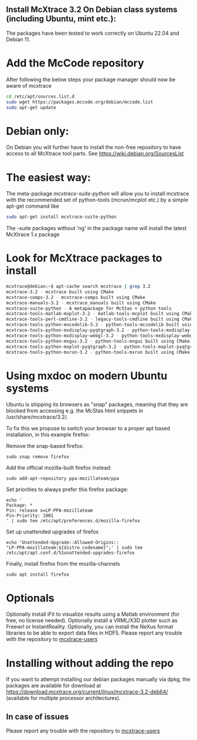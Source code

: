 ## Install McXtrace 3.2 On Debian class systems (including Ubuntu, mint etc.):
The packages have been tested to work correctly on Ubuntu 22.04 and Debian 11.

# Add the McCode repository
After following the below steps your package manager should now be aware of mcxtrace
```bash
cd /etc/apt/sources.list.d
sudo wget https://packages.mccode.org/debian/mccode.list
sudo apt-get update
```

# Debian only:
On Debian you will further have to install the non-free repository to have access to all McXtrace tool parts. See https://wiki.debian.org/SourcesList

# The easiest way:
The meta-package *mcxtrace-suite-python* will allow you to install mcxtrace with the recommended set of python-tools (mcrun/mcplot etc.) by a simple apt-get command like
```bash
sudo apt-get install mcxtrace-suite-python
```
The -suite packages without 'ng' in the package name will install the
latest McXtrace 1.x package

# Look for McXtrace packages to install
```bash
mcxtrace@debian:~$ apt-cache search mcxtrace | grep 3.2
mcxtrace-3.2 - mcxtrace built using CMake
mcxtrace-comps-3.2 - mcxtrace-comps built using CMake
mcxtrace-manuals-3.2 - mcxtrace_manuals built using CMake
mcxtrace-suite-python - A metapackage for McStas + python tools
mcxtrace-tools-matlab-mxplot-3.2 - matlab-tools-mcplot built using CMake
mcxtrace-tools-perl-cmdline-3.2 - legacy-tools-cmdline built using CMake
mcxtrace-tools-python-mxcodelib-3.2 - python-tools-mccodelib built using CMake
mcxtrace-tools-python-mxdisplay-pyqtgraph-3.2 - python-tools-mxdisplay-pyqtgraph built using CMake
mcxtrace-tools-python-mxdisplay-webgl-3.2 - python-tools-mxdisplay-webgl built using CMake
mcxtrace-tools-python-mxgui-3.2 - python-tools-mxgui built using CMake
mcxtrace-tools-python-mxplot-pyqtgraph-3.2 - python-tools-mxplot-pyqtgraph built using CMake
mcxtrace-tools-python-mxrun-3.2 - python-tools-mxrun built using CMake
```
# Using mxdoc on modern Ubuntu systems
Ubuntu is shipping its browsers as "snap" packages, meaning that they
are blocked from accessing e.g. the McStas html snippets in
/usr/share/mcxtrace/3.2/.

To fix this we propose to switch your browser to a proper apt based
installation, in this example firefox:

Remove the snap-based firefox:
```
sudo snap remove firefox
```
Add the official mozilla-built firefox instead:
```
sudo add-apt-repository ppa:mozillateam/ppa
```
Set priorities to always prefer this firefox package:
```
echo '
Package: *
Pin: release o=LP-PPA-mozillateam
Pin-Priority: 1001
' | sudo tee /etc/apt/preferences.d/mozilla-firefox
```
Set up unattended upgrades of firefox
```
echo 'Unattended-Upgrade::Allowed-Origins::
"LP-PPA-mozillateam:${distro_codename}";' | sudo tee
/etc/apt/apt.conf.d/51unattended-upgrades-firefox
```
Finally, install firefox from the mozilla-channels
```
sudo apt install firefox
```

# Optionals
Optionally install iFit to visualize results using a Matlab environment (for free, no license needed).
Optionally install a VRML/X3D plotter such as Freewrl or InstantReality.
Optionally, you can install the NeXus format libraries to be able to export data files in HDF5.
Please report any trouble with the repository to [mcxtrace-users](mailto:mcxtrace-users@mcxtrace.org)

# Installing without adding the repo
If you want to attempt installing our debian packages manually via
dpkg, the packages are available for download at https://download.mcxtrace.org/current/linux/mcxtrace-3.2-deb64/
(available for multiple processor architectures).

## In case of issues
Please report any trouble with the repository to [mcxtrace-users](mailto:mcxtrace-users@mcxtrace.org)
